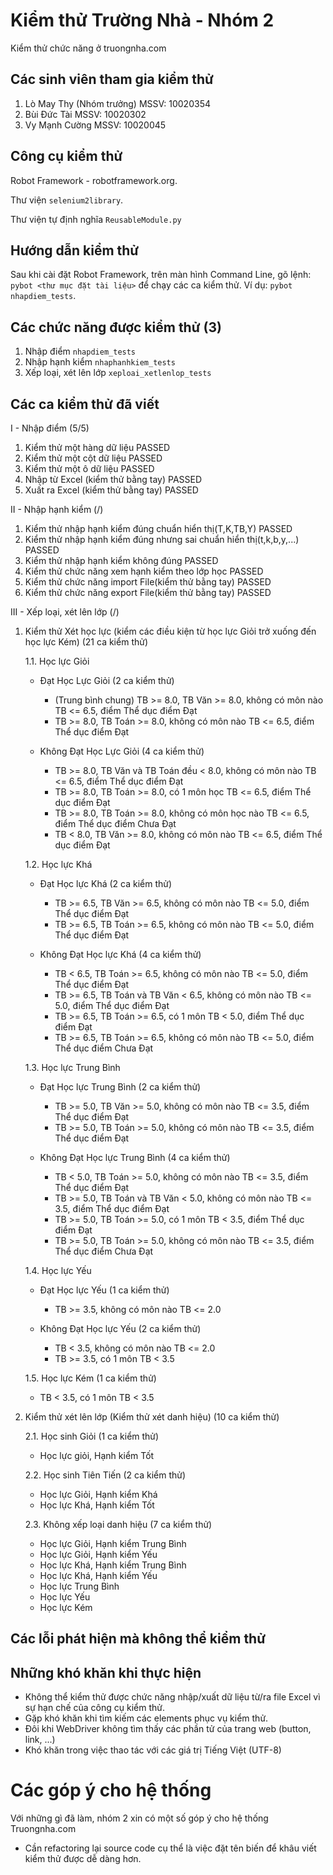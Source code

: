 Kiểm thử Trường Nhà - Nhóm 2
============
Kiểm thử chức năng ở truongnha.com

## Các sinh viên tham gia kiểm thử ##

1. Lò May Thy (Nhóm trưởng)   MSSV: 10020354
2. Bùi Đức Tài                MSSV: 10020302
3. Vy Mạnh Cường              MSSV: 10020045

## Công cụ kiểm thử ##
Robot Framework - robotframework.org.

Thư viện ```selenium2library```.

Thư viện tự định nghĩa ```ReusableModule.py```

## Hướng dẫn kiểm thử ##
Sau khi cài đặt Robot Framework, trên màn hình Command Line, gõ lệnh: ``` pybot <thư mục đặt tài liệu> ``` để chạy các ca kiểm thử. Ví dụ: ``` pybot nhapdiem_tests ```.

## Các chức năng được kiểm thử (3) ##
1. Nhập điểm ``` nhapdiem_tests ```
2. Nhập hạnh kiểm ``` nhaphanhkiem_tests ```
3. Xếp loại, xét lên lớp ``` xeploai_xetlenlop_tests ```

## Các ca kiểm thử đã viết ##
I - Nhập điểm (5/5)

1. Kiểm thử một hàng dữ liệu PASSED
2. Kiểm thử một cột dữ liệu PASSED
3. Kiểm thử một ô dữ liệu PASSED
4. Nhập từ Excel (kiểm thử bằng tay) PASSED
5. Xuất ra Excel (kiểm thử bằng tay) PASSED

II - Nhập hạnh kiểm (/)

1. Kiểm thử nhập hạnh kiểm đúng chuẩn hiển thị(T,K,TB,Y)              PASSED
2. Kiểm thử nhập hạnh kiểm đúng nhưng sai chuẩn hiển thị(t,k,b,y,...) PASSED
3. Kiểm thử nhập hạnh kiểm không đúng       PASSED
4. Kiểm thử chức năng xem hạnh kiểm theo lớp học PASSED
5. Kiểm thử chức năng import File(kiểm thử bằng tay)  PASSED
6. Kiểm thử chức năng export File(kiểm thử bằng tay)  PASSED

III - Xếp loại, xét lên lớp (/)

1. Kiểm thử Xét học lực (kiểm các điều kiện từ học lực Giỏi trở xuống đến học lực Kém) (21 ca kiểm thử)

    1.1. Học lực Giỏi
    
    * Đạt Học Lực Giỏi (2 ca kiểm thử)
    
        - (Trung bình chung) TB >= 8.0, TB Văn >= 8.0, không có môn nào TB <= 6.5, điểm Thể dục điểm Đạt
        - TB >= 8.0, TB Toán >= 8.0, không có môn nào TB <= 6.5, điểm Thể dục điểm Đạt
        
    * Không Đạt Học Lực Giỏi (4 ca kiểm thử)
     
        - TB >= 8.0, TB Văn và TB Toán đều < 8.0, không có môn nào TB <= 6.5, điểm Thể dục điểm Đạt
        - TB >= 8.0, TB Toán >= 8.0, có 1 môn học TB <= 6.5, điểm Thể dục điểm Đạt
        - TB >= 8.0, TB Toán >= 8.0, không có môn học nào TB <= 6.5, điểm Thể dục điểm Chưa Đạt
        - TB < 8.0, TB Văn >= 8.0, không có môn nào TB <= 6.5, điểm Thể dục điểm Đạt
        
    1.2. Học lực Khá
    
    * Đạt Học lực Khá (2 ca kiểm thử)
    
        - TB >= 6.5, TB Văn >= 6.5, không có môn nào TB <= 5.0, điểm Thể dục điểm Đạt
        - TB >= 6.5, TB Toán >= 6.5, không có môn nào TB <= 5.0, điểm Thể dục điểm Đạt
    
    * Không Đạt Học lực Khá (4 ca kiểm thử)
    
        - TB < 6.5, TB Toán >= 6.5, không có môn nào TB <= 5.0, điểm Thể dục điểm Đạt
        - TB >= 6.5, TB Toán và TB Văn < 6.5, không có môn nào TB <= 5.0, điểm Thể dục điểm Đạt
        - TB >= 6.5, TB Toán >= 6.5, có 1 môn TB < 5.0, điểm Thể dục điểm Đạt
        - TB >= 6.5, TB Toán >= 6.5, không có môn nào TB <= 5.0, điểm Thể dục điểm Chưa Đạt
    
    1.3. Học lực Trung Bình
    
    * Đạt Học lực Trung Bình (2 ca kiểm thử)
    
        - TB >= 5.0, TB Văn >= 5.0, không có môn nào TB <= 3.5, điểm Thể dục điểm Đạt
        - TB >= 5.0, TB Toán >= 5.0, không có môn nào TB <= 3.5, điểm Thể dục điểm Đạt
    
    * Không Đạt Học lực Trung Bình (4 ca kiểm thử)
    
        - TB < 5.0, TB Toán >= 5.0, không có môn nào TB <= 3.5, điểm Thể dục điểm Đạt
        - TB >= 5.0, TB Toán và TB Văn < 5.0, không có môn nào TB <= 3.5, điểm Thể dục điểm Đạt
        - TB >= 5.0, TB Toán >= 5.0, có 1 môn TB < 3.5, điểm Thể dục điểm Đạt
        - TB >= 5.0, TB Toán >= 5.0, không có môn nào TB <= 3.5, điểm Thể dục điểm Chưa Đạt
        
    1.4. Học lực Yếu
    
    * Đạt Học lực Yếu (1 ca kiểm thử)
    
        - TB >= 3.5, không có môn nào TB <= 2.0
    
    * Không Đạt Học lực Yếu (2 ca kiểm thử)
    
        - TB < 3.5, không có môn nào TB <= 2.0
        - TB >= 3.5, có 1 môn TB < 3.5
        
    1.5. Học lực Kém (1 ca kiểm thử)
    
    - TB < 3.5, có 1 môn TB < 3.5
    
    
2. Kiểm thử xét lên lớp (Kiểm thử xét danh hiệu) (10 ca kiểm thử)

    2.1. Học sinh Giỏi (1 ca kiểm thử)
    
    - Học lực giỏi, Hạnh kiểm Tốt
    
    2.2. Học sinh Tiên Tiến (2 ca kiểm thử)
    
    - Học lực Giỏi, Hạnh kiểm Khá
    - Học lực Khá, Hạnh kiểm Tốt
    
    2.3. Không xếp loại danh hiệu (7 ca kiểm thử)
    
    - Học lực Giỏi, Hạnh kiểm Trung Bình
    - Học lực Giỏi, Hạnh kiểm Yếu
    - Học lực Khá, Hạnh kiểm Trung Bình
    - Học lực Khá, Hạnh kiểm Yếu
    - Học lực Trung Bình
    - Học lực Yếu
    - Học lực Kém
    
## Các lỗi phát hiện mà không thể kiểm thử ##

## Những khó khăn khi thực hiện ##
- Không thể kiểm thử được chức năng nhập/xuất dữ liệu từ/ra file Excel vì sự hạn chế của công cụ kiểm thử.
- Gặp khó khăn khi tìm kiếm các elements phục vụ kiểm thử.
- Đôi khi WebDriver không tìm thấy các phần tử của trang web (button, link, ...)
- Khó khăn trong việc thao tác với các giá trị Tiếng Việt (UTF-8)

# Các góp ý cho hệ thống ##
Với những gì đã làm, nhóm 2 xin có một số góp ý cho hệ thống Truongnha.com
- Cần refactoring lại source code cụ thể là việc đặt tên biến để khâu viết kiểm thử được dễ dàng hơn.
